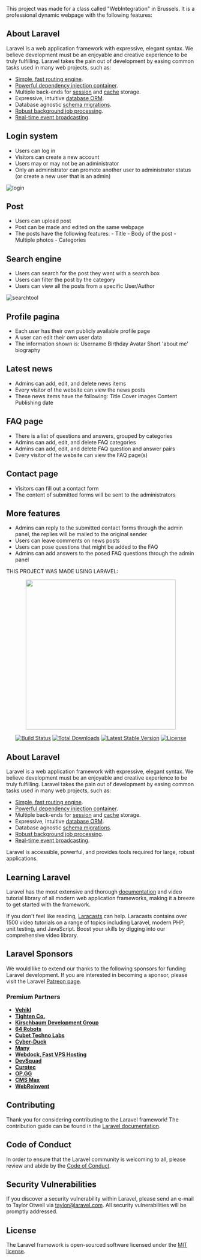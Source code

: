 This project was made for a class called "WebIntegration" in Brussels.
It is a professional dynamic webpage with the following features:

## About Laravel

Laravel is a web application framework with expressive, elegant syntax. We believe development must be an enjoyable and creative experience to be truly fulfilling. Laravel takes the pain out of development by easing common tasks used in many web projects, such as:

- [Simple, fast routing engine](https://laravel.com/docs/routing).
- [Powerful dependency injection container](https://laravel.com/docs/container).
- Multiple back-ends for [session](https://laravel.com/docs/session) and [cache](https://laravel.com/docs/cache) storage.
- Expressive, intuitive [database ORM](https://laravel.com/docs/eloquent).
- Database agnostic [schema migrations](https://laravel.com/docs/migrations).
- [Robust background job processing](https://laravel.com/docs/queues).
- [Real-time event broadcasting](https://laravel.com/docs/broadcasting).

## Login system
  - Users can log in
  - Visitors can create a new account
  - Users may or may not be an administrator
  - Only an administrator can promote another user to administrator status (or create a new user that is an admin)
        
        
<a href="https://user-images.githubusercontent.com/72804203/153921401-87c8af7a-f1e4-4c42-9a8d-2f9b902d08f5.JPG"></a>
        ![login](https://user-images.githubusercontent.com/72804203/153921401-87c8af7a-f1e4-4c42-9a8d-2f9b902d08f5.JPG)
       


        
## Post
   - Users can upload post
   - Post can be made and edited on the same webpage
   - The posts have the following features:
            - Title
            - Body of the post
            - Multiple photos
            - Categories
    
## Search engine
   - Users can search for the post they want with a search box
   - Users can filter the post by the category
   - Users can view all the posts from a specific User/Author
        
 <a href="https://user-images.githubusercontent.com/72804203/153921505-8daf2205-153e-427a-a88c-4293faf3af91.JPG"></a>
        ![searchtool](https://user-images.githubusercontent.com/72804203/153921505-8daf2205-153e-427a-a88c-4293faf3af91.JPG)

       
        
## Profile pagina
   - Each user has their own publicly available profile page
   - A user can edit their own user data
   - The information shown is:
            Username
            Birthday
            Avatar
            Short 'about me' biography 
            
##  Latest news
   - Admins can add, edit, and delete news items
   - Every visitor of the website can view the news posts
   - These news items have the following:
            Title
            Cover images
            Content
            Publishing date
            
            
<a href="https://user-images.githubusercontent.com/72804203/153921575-3279cdd9-f6c1-44f9-b2c9-7407dc6c3ca6.JPG"></a>
           
            
##  FAQ page
   - There is a list of questions and answers, grouped by categories
   -  Admins can add, edit, and delete FAQ categories
   -  Admins can add, edit, and delete FAQ question and answer pairs
   - Every visitor of the website can view the FAQ page(s)
        
##  Contact page
  - Visitors can fill out a contact form
  - The content of submitted forms will be sent to the administrators
       
## More features   
  - Admins can reply to the submitted contact forms through the admin panel, the replies will be mailed to the original sender
  - Users can leave comments on news posts
  - Users can pose questions that might be added to the FAQ
  - Admins can add answers to the posed FAQ questions through the admin panel





THIS PROJECT WAS MADE USING LARAVEL:

<p align="center"><a href="https://laravel.com" target="_blank"><img src="https://raw.githubusercontent.com/laravel/art/master/logo-lockup/5%20SVG/2%20CMYK/1%20Full%20Color/laravel-logolockup-cmyk-red.svg" width="400"></a></p>

<p align="center">
<a href="https://travis-ci.org/laravel/framework"><img src="https://travis-ci.org/laravel/framework.svg" alt="Build Status"></a>
<a href="https://packagist.org/packages/laravel/framework"><img src="https://img.shields.io/packagist/dt/laravel/framework" alt="Total Downloads"></a>
<a href="https://packagist.org/packages/laravel/framework"><img src="https://img.shields.io/packagist/v/laravel/framework" alt="Latest Stable Version"></a>
<a href="https://packagist.org/packages/laravel/framework"><img src="https://img.shields.io/packagist/l/laravel/framework" alt="License"></a>
</p>

## About Laravel

Laravel is a web application framework with expressive, elegant syntax. We believe development must be an enjoyable and creative experience to be truly fulfilling. Laravel takes the pain out of development by easing common tasks used in many web projects, such as:

- [Simple, fast routing engine](https://laravel.com/docs/routing).
- [Powerful dependency injection container](https://laravel.com/docs/container).
- Multiple back-ends for [session](https://laravel.com/docs/session) and [cache](https://laravel.com/docs/cache) storage.
- Expressive, intuitive [database ORM](https://laravel.com/docs/eloquent).
- Database agnostic [schema migrations](https://laravel.com/docs/migrations).
- [Robust background job processing](https://laravel.com/docs/queues).
- [Real-time event broadcasting](https://laravel.com/docs/broadcasting).

Laravel is accessible, powerful, and provides tools required for large, robust applications.

## Learning Laravel

Laravel has the most extensive and thorough [documentation](https://laravel.com/docs) and video tutorial library of all modern web application frameworks, making it a breeze to get started with the framework.

If you don't feel like reading, [Laracasts](https://laracasts.com) can help. Laracasts contains over 1500 video tutorials on a range of topics including Laravel, modern PHP, unit testing, and JavaScript. Boost your skills by digging into our comprehensive video library.

## Laravel Sponsors

We would like to extend our thanks to the following sponsors for funding Laravel development. If you are interested in becoming a sponsor, please visit the Laravel [Patreon page](https://patreon.com/taylorotwell).

### Premium Partners

- **[Vehikl](https://vehikl.com/)**
- **[Tighten Co.](https://tighten.co)**
- **[Kirschbaum Development Group](https://kirschbaumdevelopment.com)**
- **[64 Robots](https://64robots.com)**
- **[Cubet Techno Labs](https://cubettech.com)**
- **[Cyber-Duck](https://cyber-duck.co.uk)**
- **[Many](https://www.many.co.uk)**
- **[Webdock, Fast VPS Hosting](https://www.webdock.io/en)**
- **[DevSquad](https://devsquad.com)**
- **[Curotec](https://www.curotec.com/services/technologies/laravel/)**
- **[OP.GG](https://op.gg)**
- **[CMS Max](https://www.cmsmax.com/)**
- **[WebReinvent](https://webreinvent.com/?utm_source=laravel&utm_medium=github&utm_campaign=patreon-sponsors)**

## Contributing

Thank you for considering contributing to the Laravel framework! The contribution guide can be found in the [Laravel documentation](https://laravel.com/docs/contributions).

## Code of Conduct

In order to ensure that the Laravel community is welcoming to all, please review and abide by the [Code of Conduct](https://laravel.com/docs/contributions#code-of-conduct).

## Security Vulnerabilities

If you discover a security vulnerability within Laravel, please send an e-mail to Taylor Otwell via [taylor@laravel.com](mailto:taylor@laravel.com). All security vulnerabilities will be promptly addressed.

## License

The Laravel framework is open-sourced software licensed under the [MIT license](https://opensource.org/licenses/MIT).
